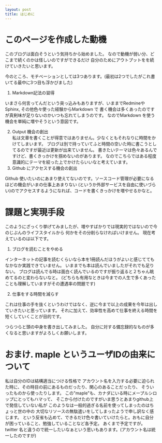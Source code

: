 ```yaml
---
layout: post
title: はじめに
---
```


# このページを作成した動機

このブログは面白そうという気持ちから始めました。
なので動機が弱い分、どこまで続くのかは怪しいのですができるだけ
自分のためにアウトプットをを続けていきたいと思います。

今のところ、モチベーションとしては3つあります。(最初は2つでしたがこれ書いてる最中に3つ目も浮かびました)

1. Markdown記法の習得

いまさら何言ってんだという突っ込みもありますが、いままでRedmineやSphinx, その他色々使った経験からMarkdown で
書く機会は多くあったのですが真剣味が足りないのかいつも忘れてしまうのです。
なのでMarkdown を使う機会を単純に増やそうという意図です。
  
2. Output 機会の創出    
私は文章を書くことが得意ではありません。少なくともそれなりに時間をかけてしまいます。
ブログは別で持っていてふと時間の空いた時に書こうとしてるのですが最近は更新が出来ていません。
書きたいテーマは色々あるんですけど、書くきっかけを掴めないのがあります。
なのでこちらではある程度意識的にテーマを絞った上でかけたらいいなと考えています。   
3. Github にアクセスする機会の創出    

Github 使いたいのにあまり使えてないのです。ソースコード管理が必要になるほどの機会がいまの仕事上あまりない
(というか外部サービスを自由に使いづらい)のでアクセスするようになれば、コードを書くきっかけを増やせるかなと。

# 課題と実現手段

このようにざっくり挙げてみましたが、増やすばかりでは現実的ではないので今のじぶんのライフスタイルから
何かをその分削らなければいけません。
現在考えているのは以下です。

1. ブログを読むことをやめる

インターネットの記事を読むくらいなら本を1冊読んだほうがよいと感じててもなかなか実践できていません。
いままでも本は読んでいましたがそれでも足りない。
ブログは読んでる時は面白く読んでいるのですが振り返ると２ちゃん眺めてるのと変わらないなと。
(どちらも有用なときは今までの人生で多くあったことも理解していますがその遭遇率の問題です)
   
2. 仕事をする時間を減らす
  
これは仕事の手を抜くというわけではなく、逆に今まで以上の成果を今年は出していきたいと思っています。
それに加えて、効率性を高めて仕事を終える時間を短くしていくことが目的です。

つらつらと頭の中身を書き出してみました。
自分に対する備忘録的なものが多くなると思いますがよろしくお願いします。

# おまけ. maple というユーザIDの由来について

私は自分のIDは結構適当につける性格で
アカウント名を入力する必要に迫られた時に、その時目の前にあるものだったり、関心のあることだったり、
そういったものから使ったりします。
この"maple"も、カナダにいる時にメープルシロップにとってもハマって、
そこから付けたのですがいま思うとあまりgithub上で発信していない私が
このようなは一般的過ぎる名前を使ってしまったのはちょっと世の中の
大切なリソースの無駄遣いをしてしまったようで申し訳なく感じます。
という反省も込めて、できるだけ色々書いていけたらと。おもに自分が困っていること、勉強していることなど各予定。
あくまで予定ですが。
twitter 名と違うので統一したいなぁという思いもあります。(アカウント名は統一したのですが)
